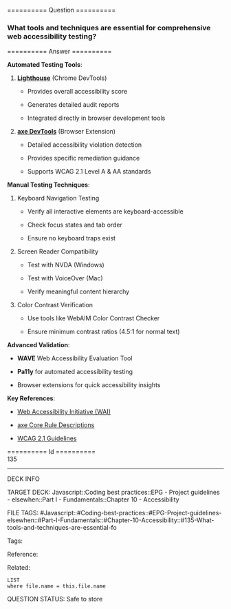 ========== Question ==========  

### What tools and techniques are essential for comprehensive web accessibility testing?  

========== Answer ==========  

**Automated Testing Tools**:

1. **[Lighthouse](https://chromewebstore.google.com/detail/lighthouse/blipmdconlkpinefehnmjammfjpmpbjk)** (Chrome DevTools)

    - Provides overall accessibility score

    - Generates detailed audit reports

    - Integrated directly in browser development tools

2. **[axe DevTools](https://chromewebstore.google.com/detail/axe-devtools-web-accessib/lhdoppojpmngadmnindnejefpokejbdd)** (Browser Extension)

    - Detailed accessibility violation detection

    - Provides specific remediation guidance

    - Supports WCAG 2.1 Level A & AA standards

**Manual Testing Techniques**:

1. Keyboard Navigation Testing

    - Verify all interactive elements are keyboard-accessible

    - Check focus states and tab order

    - Ensure no keyboard traps exist

2. Screen Reader Compatibility

    - Test with NVDA (Windows)

    - Test with VoiceOver (Mac)

    - Verify meaningful content hierarchy

3. Color Contrast Verification

    - Use tools like WebAIM Color Contrast Checker

    - Ensure minimum contrast ratios (4.5:1 for normal text)

**Advanced Validation**:

-   **WAVE** Web Accessibility Evaluation Tool

-   **Pa11y** for automated accessibility testing

-   Browser extensions for quick accessibility insights

**Key References**:

-   [Web Accessibility Initiative (WAI)](https://www.w3.org/WAI/)

-   [axe Core Rule Descriptions](https://github.com/dequelabs/axe-core/blob/develop/doc/rule-descriptions.md)

-   [WCAG 2.1 Guidelines](https://www.w3.org/TR/WCAG21/)

========== Id ==========  
135

---

DECK INFO

TARGET DECK: Javascript::Coding best practices::EPG - Project guidelines - elsewhen::Part I - Fundamentals::Chapter 10 - Accessibility

FILE TAGS: #Javascript::#Coding-best-practices::#EPG-Project-guidelines-elsewhen::#Part-I-Fundamentals::#Chapter-10-Accessibility::#135-What-tools-and-techniques-are-essential-fo

Tags:

Reference:

Related:

```dataview
LIST
where file.name = this.file.name
```

QUESTION STATUS: Safe to store

